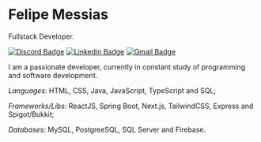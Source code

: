 # Felipe Messias

Fullstack Developer.

[![Discord Badge](https://img.shields.io/badge/-@FelipeMessias-FF6264?style=flat-square&labelColor=FF6264&logo=discord&logoColor=white&link=https://discord.com/channels/@me/486960057863372816)](https://discord.com/channels/@me/486960057863372816) 
[![Linkedin Badge](https://img.shields.io/badge/-Felipe%20Messias-FF6264?style=flat-square&logo=Linkedin&logoColor=white&link=https://www.linkedin.com/in/felipe-messias-fms
)](https://www.linkedin.com/in/felipe-messias-fms) 
[![Gmail Badge](https://img.shields.io/badge/-felipe.messias.fms@gmail.com-FF6264?style=flat-square&logo=Gmail&logoColor=white&link=mailto:felipe.messias.fms@gmail.com)](mailto:felipe.messias.fms@gmail.com)

I am a passionate developer, currently in constant study of programming and software development.



*Languages*: HTML, CSS, Java, JavaScript, TypeScript and SQL;

*Frameworks/Libs*: ReactJS, Spring Boot, Next.js, TailwindCSS, Express and Spigot/Bukkit;

*Databases*: MySQL, PostgreeSQL, SQL Server and Firebase.
